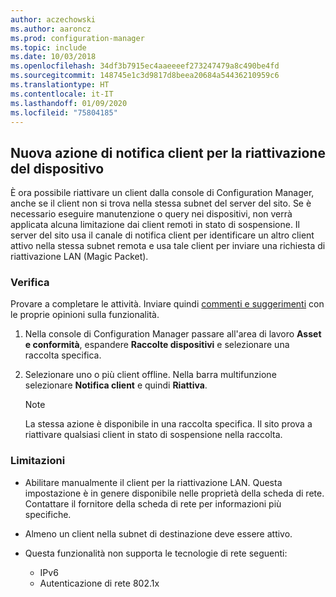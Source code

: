 ```yaml
---
author: aczechowski
ms.author: aaroncz
ms.prod: configuration-manager
ms.topic: include
ms.date: 10/03/2018
ms.openlocfilehash: 34df3b7915ec4aaeeeef273247479a8c490be4fd
ms.sourcegitcommit: 148745e1c3d9817d8beea20684a54436210959c6
ms.translationtype: HT
ms.contentlocale: it-IT
ms.lasthandoff: 01/09/2020
ms.locfileid: "75804185"
---
```

## <a name="bkmk_wakeup"></a> Nuova azione di notifica client per la riattivazione del dispositivo
<!--1317364-->

È ora possibile riattivare un client dalla console di Configuration Manager, anche se il client non si trova nella stessa subnet del server del sito. Se è necessario eseguire manutenzione o query nei dispositivi, non verrà applicata alcuna limitazione dai client remoti in stato di sospensione. Il server del sito usa il canale di notifica client per identificare un altro client attivo nella stessa subnet remota e usa tale client per inviare una richiesta di riattivazione LAN (Magic Packet).


### <a name="try-it-out"></a>Verifica

Provare a completare le attività. Inviare quindi [commenti e suggerimenti](/sccm/core/understand/find-help#product-feedback) con le proprie opinioni sulla funzionalità.

1. Nella console di Configuration Manager passare all'area di lavoro **Asset e conformità**, espandere **Raccolte dispositivi** e selezionare una raccolta specifica.  

2. Selezionare uno o più client offline. Nella barra multifunzione selezionare **Notifica client** e quindi **Riattiva**.  

    > [!Note]  
    > La stessa azione è disponibile in una raccolta specifica. Il sito prova a riattivare qualsiasi client in stato di sospensione nella raccolta.  


### <a name="limitations"></a>Limitazioni

- Abilitare manualmente il client per la riattivazione LAN. Questa impostazione è in genere disponibile nelle proprietà della scheda di rete. Contattare il fornitore della scheda di rete per informazioni più specifiche.  

- Almeno un client nella subnet di destinazione deve essere attivo. 

- Questa funzionalità non supporta le tecnologie di rete seguenti:  
    - IPv6
    - Autenticazione di rete 802.1x 


